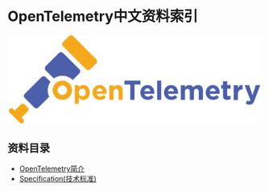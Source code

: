 # OpenTelemetry中文资料索引

![](./assets/logo.png)

## 资料目录
- [OpenTelemetry简介](./bio/about.md)
- [Specification(技术标准)](./specification/Readme.md) 